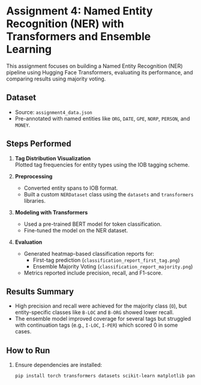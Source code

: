 # Assignment 4: Named Entity Recognition (NER) with Transformers and Ensemble Learning

This assignment focuses on building a Named Entity Recognition (NER) pipeline using Hugging Face Transformers, evaluating its performance, and comparing results using majority voting.

## Dataset
- Source: `assignment4_data.json`
- Pre-annotated with named entities like `ORG`, `DATE`, `GPE`, `NORP`, `PERSON`, and `MONEY`.

## Steps Performed
1. **Tag Distribution Visualization**  
   Plotted tag frequencies for entity types using the IOB tagging scheme.

2. **Preprocessing**  
   - Converted entity spans to IOB format.
   - Built a custom `NERDataset` class using the `datasets` and `transformers` libraries.

3. **Modeling with Transformers**  
   - Used a pre-trained BERT model for token classification.
   - Fine-tuned the model on the NER dataset.

4. **Evaluation**  
   - Generated heatmap-based classification reports for:
     - First-tag prediction (`classification_report_first_tag.png`)
     - Ensemble Majority Voting (`classification_report_majority.png`)
   - Metrics reported include precision, recall, and F1-score.

## Results Summary
- High precision and recall were achieved for the majority class (`O`), but entity-specific classes like `B-LOC` and `B-ORG` showed lower recall.
- The ensemble model improved coverage for several tags but struggled with continuation tags (e.g., `I-LOC`, `I-PER`) which scored 0 in some cases.

## How to Run
1. Ensure dependencies are installed:
   ```bash
   pip install torch transformers datasets scikit-learn matplotlib pandas
